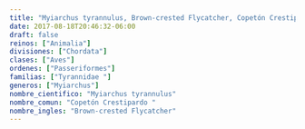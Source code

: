 ```yaml
---
title: "Myiarchus tyrannulus, Brown-crested Flycatcher, Copetón Crestipardo "
date: 2017-08-18T20:46:32-06:00
draft: false
reinos: ["Animalia"]
divisiones: ["Chordata"]
clases: ["Aves"]
ordenes: ["Passeriformes"]
familias: ["Tyrannidae "]
generos: ["Myiarchus"]
nombre_cientifico: "Myiarchus tyrannulus"
nombre_comun: "Copetón Crestipardo "
nombre_ingles: "Brown-crested Flycatcher"
---
```

